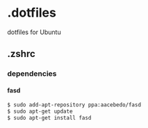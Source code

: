 # .dotfiles
dotfiles for Ubuntu


## .zshrc

### dependencies

#### fasd

```bash
$ sudo add-apt-repository ppa:aacebedo/fasd
$ sudo apt-get update
$ sudo apt-get install fasd
```
